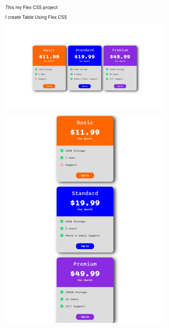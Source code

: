 This my Flex CSS project 

I create Table Using Flex CSS

![Pricing Table Portfolio](price1.png)

![Pricing Table Portfolio](price2.png)
